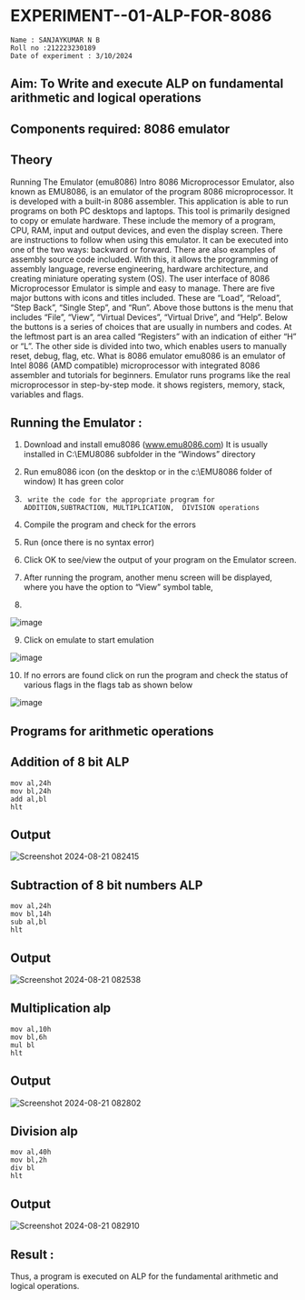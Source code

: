 # EXPERIMENT--01-ALP-FOR-8086
```
Name : SANJAYKUMAR N B
Roll no :212223230189
Date of experiment : 3/10/2024
```




## Aim: To Write and execute ALP on fundamental arithmetic and logical operations
## Components required: 8086  emulator 
## Theory 
Running The Emulator (emu8086) Intro 8086 Microprocessor Emulator, also known as EMU8086, is an emulator of the program 8086 microprocessor. It is developed with a built-in 8086 assembler. This application is able to run programs on both PC desktops and laptops. This tool is primarily designed to copy or emulate hardware. These include the memory of a program, CPU, RAM, input and output devices, and even the display screen. There are instructions to follow when using this emulator. It can be executed into one of the two ways: backward or forward. There are also examples of assembly source code included. With this, it allows the programming of assembly language, reverse engineering, hardware architecture, and creating miniature operating system (OS). The user interface of 8086 Microprocessor Emulator is simple and easy to manage. There are five major buttons with icons and titles included. These are “Load”, “Reload”, “Step Back”, “Single Step”, and “Run”. Above those buttons is the menu that includes “File”, “View”, “Virtual Devices”, “Virtual Drive”, and “Help”. Below the buttons is a series of choices that are usually in numbers and codes. At the leftmost part is an area called “Registers” with an indication of either “H” or “L”. The other side is divided into two, which enables users to manually reset, debug, flag, etc. What is 8086 emulator emu8086 is an emulator of Intel 8086 (AMD compatible) microprocessor with integrated 8086 assembler and tutorials for beginners. Emulator runs programs like the real microprocessor in step-by-step mode. it shows registers, memory, stack, variables and flags.


 ## Running the Emulator :
1.	Download and install emu8086 (www.emu8086.com) It is usually installed in C:\EMU8086 subfolder in the “Windows” directory
2.	  Run  emu8086 icon (on the desktop or in the c:\EMU8086 folder of window) It has green color 
 
 
3.		write the code for the appropriate program for ADDITION,SUBTRACTION, MULTIPLICATION,  DIVISION operations 

4.	 Compile the program and check for the errors 
5.	Run (once there is no syntax error) 

6.	Click OK to see/view the output of your program on the Emulator screen. 


7.	After running the program, another menu screen will be displayed, where you have the option to “View” symbol table,
8.	 


![image](https://user-images.githubusercontent.com/36288975/189273263-d65baae9-4b8f-4723-afb3-c0ffa4052b04.png)











9.	Click on emulate to start emulation 








![image](https://user-images.githubusercontent.com/36288975/189273273-9bb36ec1-e2e8-4892-8d35-37707332bfdc.png)








10.	If no errors are found click on run the program and check the status of various flags in the flags tab as shown below 






![image](https://user-images.githubusercontent.com/36288975/189273277-113a2a33-4a40-4ff8-95a5-ecd3a1f504fe.png)







## Programs for arithmetic  operations

## Addition  of 8 bit ALP 
```
mov al,24h
mov bl,24h
add al,bl
hlt
```

## Output  
 ![Screenshot 2024-08-21 082415](https://github.com/user-attachments/assets/4cab0fed-cd63-47af-a45c-c82778d3b7b6)

## Subtraction   of 8 bit numbers  ALP 
```
mov al,24h
mov bl,14h
sub al,bl
hlt
```
## Output  
![Screenshot 2024-08-21 082538](https://github.com/user-attachments/assets/5f6c9ce2-2500-495b-bff2-5a42c289a6f6)

## Multiplication alp 
```
mov al,10h
mov bl,6h
mul bl
hlt
```
## Output  
![Screenshot 2024-08-21 082802](https://github.com/user-attachments/assets/17c7de9b-6f08-4eac-b274-a769e2fcd071)

## Division alp 
```
mov al,40h
mov bl,2h
div bl
hlt
```
## Output  
![Screenshot 2024-08-21 082910](https://github.com/user-attachments/assets/bc66443d-4ec5-4ba8-bec9-7717c8df68db)

## Result :
 Thus, a program is executed on ALP for the fundamental arithmetic and logical operations.








